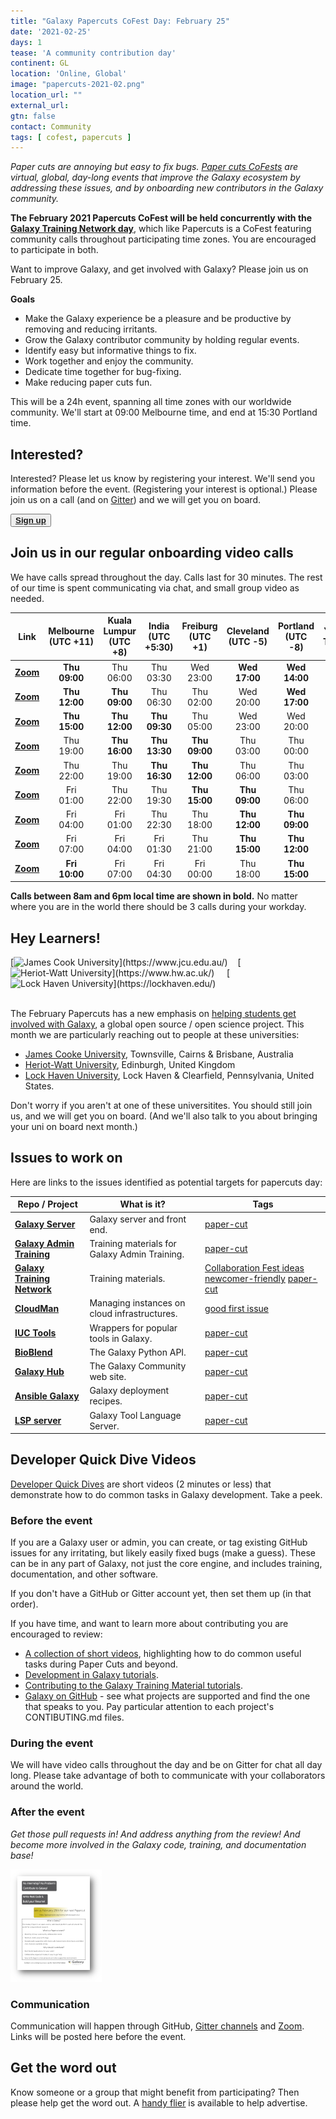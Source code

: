 ```yaml
---
title: "Galaxy Papercuts CoFest Day: February 25"
date: '2021-02-25'
days: 1
tease: 'A community contribution day'
continent: GL
location: 'Online, Global'
image: "papercuts-2021-02.png"
location_url: ""
external_url:
gtn: false
contact: Community
tags: [ cofest, papercuts ]
---
```


*Paper cuts are annoying but easy to fix bugs. [Paper cuts CoFests](/src/events/cofests/papercuts/index.md) are virtual, global, day-long events that improve the Galaxy ecosystem by addressing these issues, and by onboarding new contributors in the Galaxy community.*

**The February 2021 Papercuts CoFest will be held concurrently with the [Galaxy Training Network day](/src/events/2021-02-gtn/index.md)**, which like Papercuts is a CoFest featuring community calls throughout participating time zones.  You are encouraged to participate in both.

Want to improve Galaxy, and get involved with Galaxy? Please join us on February 25.

**Goals**

* Make the Galaxy experience be a pleasure and be productive by removing and reducing irritants.
* Grow the Galaxy contributor community by holding regular events.
* Identify easy but informative things to fix.
* Work together and enjoy the community.
* Dedicate time together for bug-fixing.
* Make reducing paper cuts fun.

This will be a 24h event, spanning all time zones with our worldwide community. We'll start at 09:00 Melbourne time, and end at 15:30 Portland time.

## Interested?

Interested?  Please let us know by registering your interest.  We'll send you information before the event.  (Registering your interest is optional.) Please join us on a call (and on [Gitter](https://gitter.im/galaxyproject/Lobby)) and we will get you on board.

<button type="button" class="btn btn-light"> **[Sign up](https://docs.google.com/forms/d/e/1FAIpQLSekStDOirT2EFO4DBtAV5pJvj15xdiYrpFHS1KhEtZh3_Cfuw/viewform)**
 </button></a>

## Join us in our regular onboarding video calls

We have calls spread throughout the day.  Calls last for 30 minutes.  The rest of our time is spent communicating via chat, and small group video as needed.


| Link | Melbourne<br />(UTC +11) | Kuala Lumpur<br />(UTC +8) | India<br />(UTC +5:30) | Freiburg<br />(UTC +1) | Cleveland<br />(UTC -5) | Portland<br />(UTC -8) | Your<br />Time |
| :---: | :---: | :---: | :---: | :---: | :---: | :---: | :---: |
| [**Zoom**](https://zoom.us/j/95839308432?pwd=TTV5c2VhNjVCOXF6dnRjSHB0czFqZz09) | **Thu<br />09:00** | Thu<br />06:00 | Thu<br />03:30 | Wed<br />23:00 | **Wed<br />17:00** | **Wed<br />14:00** | [See](https://www.timeanddate.com/worldclock/fixedtime.html?msg=09%3A00+Melbourne+Galaxy+Papercuts+CoFest+Call&iso=20210225T09&p1=152&am=30) |
| [**Zoom**](https://zoom.us/j/95839308432?pwd=TTV5c2VhNjVCOXF6dnRjSHB0czFqZz09) | **Thu<br />12:00** | **Thu<br />09:00** | Thu<br />06:30 | Thu<br />02:00 | Wed<br />20:00 | **Wed<br />17:00** | [See](https://www.timeanddate.com/worldclock/fixedtime.html?msg=12%3A00+Melbourne+Galaxy+Papercuts+CoFest+Call&iso=20210225T12&p1=152&am=30) |
| [**Zoom**](https://zoom.us/j/95839308432?pwd=TTV5c2VhNjVCOXF6dnRjSHB0czFqZz09) | **Thu<br />15:00** | **Thu<br />12:00** | **Thu<br />09:30** | Thu<br />05:00 | Wed<br />23:00 | Wed<br />20:00 | [See](https://www.timeanddate.com/worldclock/fixedtime.html?msg=15%3A00+Melbourne+Galaxy+Papercuts+CoFest+Call&iso=20210225T15&p1=152&am=30) |
| [**Zoom**](https://us02web.zoom.us/j/87627971674?pwd=VERJQWJTV293MlBDY1dleUY5WUVFQT09) | Thu<br />19:00 | **Thu<br />16:00** | **Thu<br />13:30** | **Thu<br />09:00** | Thu<br />03:00 | Thu<br />00:00 | [See](https://www.timeanddate.com/worldclock/fixedtime.html?msg=09%3A00+Freiburg+Galaxy+Papercuts+CoFest+Call&iso=20210225T09&p1=980&am=30) |
| [**Zoom**](https://us02web.zoom.us/j/87627971674?pwd=VERJQWJTV293MlBDY1dleUY5WUVFQT09) | Thu<br />22:00 | Thu<br />19:00 | **Thu<br />16:30** | **Thu<br />12:00** | Thu<br />06:00 | Thu<br />03:00 | [See](https://www.timeanddate.com/worldclock/fixedtime.html?msg=12%3A00+Freiburg+Galaxy+Papercuts+CoFest+Call&iso=20210225T12&p1=980&am=30) |
| [**Zoom**](https://us02web.zoom.us/j/87627971674?pwd=VERJQWJTV293MlBDY1dleUY5WUVFQT09) | Fri<br />01:00 | Thu<br />22:00 | Thu<br />19:30 | **Thu<br />15:00** | **Thu<br />09:00** | Thu<br />06:00 | [See](https://www.timeanddate.com/worldclock/fixedtime.html?msg=15%3A00+Freiburg+Galaxy+Papercuts+Cofest+Call&iso=20210225T14&p1=%3A&am=30) |
| [**Zoom**](https://zoom.us/j/92878690218?pwd=UitCQnZaUVRWaStvY05GUlVkUi8zdz09) | Fri<br />04:00 | Fri<br />01:00 | Thu<br />22:30 | Thu<br />18:00 | **Thu<br />12:00** | **Thu<br />09:00** | [See](https://www.timeanddate.com/worldclock/fixedtime.html?msg=12%3A00+Penn+State+Galaxy+Papercuts+CoFest+Call&iso=20210225T12&p1=3705&am=30) |
| [**Zoom**](https://zoom.us/j/92878690218?pwd=UitCQnZaUVRWaStvY05GUlVkUi8zdz09) | Fri<br />07:00 | Fri<br />04:00 | Fri<br />01:30 | Thu<br />21:00 | **Thu<br />15:00** | **Thu<br />12:00** | [See](https://www.timeanddate.com/worldclock/fixedtime.html?msg=12%3A00+Penn+State+Galaxy+Papercuts+CoFest+Call&iso=20210225T15&p1=3705&am=30) |
| [**Zoom**](https://zoom.us/j/92878690218?pwd=UitCQnZaUVRWaStvY05GUlVkUi8zdz09) | **Fri<br />10:00** | Fri<br />07:00 | Fri<br />04:30 | Fri<br />00:00 | Thu<br />18:00 | **Thu<br />15:00** | [See](https://www.timeanddate.com/worldclock/fixedtime.html?msg=15%3A00+Portland+Galaxy+Papercuts+Cofest+Call&iso=20210225T15&p1=202&am=30) |

**Calls between 8am and 6pm local time are shown in bold.**  No matter where you are in the world there should be 3 calls during your workday.


## Hey Learners!

<div class="center">
[<img src="/src/images/logos/james-cook.png" alt="James Cook University" style="max-height: 8rem;" />](https://www.jcu.edu.au/) &nbsp;&nbsp; [<img src="/src/images/logos/heriot-watt.png" alt="Heriot-Watt University" style="max-height: 8rem;" />](https://www.hw.ac.uk/) &nbsp;&nbsp;&nbsp; [<img src="/src/images/logos/lock-haven.png" alt="Lock Haven University" style="max-height: 6rem;" />](https://lockhaven.edu/)
</div>
<br />

The February Papercuts has a new emphasis on [helping students get involved with Galaxy](/src/events/cofests/papercuts/index.md#papercuts-for-students), a global open source / open science project. This month we are particularly reaching out to people at these universities:

* [James Cooke University](https://www.jcu.edu.au/), Townsville, Cairns & Brisbane, Australia
* [Heriot-Watt University](https://www.hw.ac.uk/), Edinburgh, United Kingdom
* [Lock Haven University](https://lockhaven.edu/), Lock Haven & Clearfield, Pennsylvania, United States.

Don't worry if you aren't at one of these universitites. You should still join us, and we will get you on board.  (And we'll also talk to you about bringing your uni on board next month.)



## Issues to work on

Here are links to the issues identified as potential targets for papercuts day:

| Repo / Project | What is it? | Tags |
| --- | --- | --- |
| **[Galaxy Server](https://github.com/galaxyproject/galaxy)** | Galaxy server and front end. | <a class="btn btn-info btn-sm" href="https://github.com/galaxyproject/galaxy/issues?q=is%3Aopen+label%3Apaper-cut" role="button">paper-cut</a> | 
| **[Galaxy Admin Training](https://github.com/galaxyproject/admin-training/)** | Training materials for Galaxy Admin Training. | <a class="btn btn-info btn-sm" href="https://github.com/galaxyproject/admin-training/labels/paper-cuts" role="button">paper-cut</a> | 
| **[Galaxy Training Network](https://github.com/galaxyproject/training-material)** | Training materials. | <a class="btn btn-info btn-sm" href="https://github.com/galaxyproject/training-material/issues/2070" role="button">Collaboration Fest ideas</a> <a class="btn btn-info btn-sm" href="https://github.com/galaxyproject/training-material/labels/newcomer-friendly" role="button">newcomer-friendly</a> <a class="btn btn-info btn-sm" href="https://github.com/galaxyproject/training-material/labels/paper-cut" role="button">paper-cut</a> | 
| **[CloudMan](https://github.com/galaxyproject/cloudman)** | Managing instances on cloud infrastructures. | <a class="btn btn-info btn-sm" href="https://github.com/galaxyproject/cloudman/labels/good%20first%20issue" role="button">good first issue</a> | 
| **[IUC Tools](https://github.com/galaxyproject/tools-iuc)** | Wrappers for popular tools in Galaxy. | <a class="btn btn-info btn-sm" href="https://github.com/galaxyproject/tools-iuc/issues?q=is%3Aopen+is%3Aissue+label%3Apaper-cut" role="button">paper-cut</a>  | 
| **[BioBlend](https://github.com/galaxyproject/bioblend)** | The Galaxy Python API. | <a class="btn btn-info btn-sm" href="https://github.com/galaxyproject/bioblend/issues?q=is%3Aopen+is%3Aissue+label%3Apaper-cut" role="button">paper-cut</a> | 
| **[Galaxy Hub](https://github.com/galaxyproject/galaxy-hub/)** | The Galaxy Community web site. | <a class="btn btn-info btn-sm" href="https://github.com/galaxyproject/galaxy-hub/labels/paper-cut">paper-cut</a> | 
| **[Ansible Galaxy](https://github.com/galaxyproject/ansible-galaxy/)** | Galaxy deployment recipes.  | <a class="btn btn-info btn-sm" href="https://github.com/galaxyproject/ansible-galaxy/labels/paper-cut">paper-cut</a> | 
| **[LSP server](https://github.com/galaxyproject/galaxy-language-server/)** | Galaxy Tool Language Server.  | <a class="btn btn-info btn-sm" href="https://github.com/galaxyproject/galaxy-language-server/labels/paper-cut">paper-cut</a> | 


## Developer Quick Dive Videos

[Developer Quick Dives](https://www.youtube.com/playlist?list=PLNFLKDpdM3B8Ro-V0mZboQjj40RimRZ8n) are short videos (2 minutes or less) that demonstrate how to do common tasks in Galaxy development.  Take a peek.


### Before the event

If you are a Galaxy user or admin, you can create, or tag existing GitHub issues for any irritating, but likely easily fixed bugs (make a guess). These can be in any part of Galaxy, not just the core engine, and includes training, documentation, and other software.

If you don't have a GitHub or Gitter account yet, then set them up (in that order).

If you have time, and want to learn more about contributing you are encouraged to review:

* [A collection of short videos](https://www.youtube.com/playlist?list=PLNFLKDpdM3B8Ro-V0mZboQjj40RimRZ8n), highlighting how to do common useful tasks during Paper Cuts and beyond.
* [Development in Galaxy tutorials](https://training.galaxyproject.org/training-material/topics/dev/).
* [Contributing to the Galaxy Training Material tutorials](https://training.galaxyproject.org/training-material/topics/contributing/).
* [Galaxy on GitHub](https://github.com/galaxyproject) - see what projects are supported and find the one that speaks to you. Pay particular attention to each project's CONTIBUTING.md files.

### During the event

We will have video calls throughout the day and be on Gitter for chat all day long. Please take advantage of both to communicate with your collaborators around the world.

### After the event

*Get those pull requests in! And address anything from the review! And become more involved in the Galaxy code, training, and documentation base!*

[<img class="float-right" src="papercuts-2021-02-flier-thumb.png" />](https://depot.galaxyproject.org/hub/attachments/events/2021-02-papercuts/2021-02-papercuts-flyer.pdf)

### Communication

Communication will happen through GitHub, [Gitter channels](https://gitter.im/galaxyproject/Lobby) and [Zoom](#join-us-in-our-regular-video-calls). Links will be posted here before the event.

## Get the word out

Know someone or a group that might benefit from participating?  Then please help get the word out.  A [handy flier](https://depot.galaxyproject.org/hub/attachments/events/2021-02-papercuts/2021-02-papercuts-flyer.pdf) is available to help advertise.
